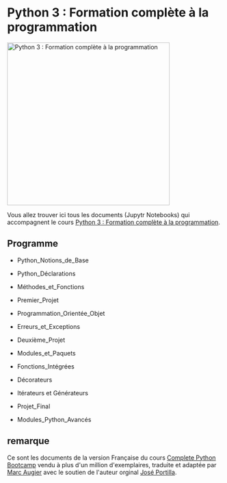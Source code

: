 # Python 3 : Formation complète à la programmation

<img src="https://img-a.udemycdn.com/course/750x422/1067008_26b6_4.jpg" width="380" alt="Python 3 : Formation complète à la programmation" align="center">

Vous allez trouver ici tous les documents (Jupytr Notebooks) qui accompagnent le cours [Python 3 : Formation complète à la programmation](https://www.udemy.com/course/python-formation-intensive-a-la-programmation/?referralCode=B0B80849C6B1A202A0FF).

## Programme

  * Python_Notions_de_Base
  * Python_Déclarations
  * Méthodes_et_Fonctions 
  
  * Premier_Projet 	
  
  * Programmation_Orientée_Objet 	
  * Erreurs_et_Exceptions 	
  
  * Deuxième_Projet 	
  
  * Modules_et_Paquets 	
  * Fonctions_Intégrées 	
  * Décorateurs 	
  * Itérateurs et Générateurs 	
  
  * Projet_Final 	
  
  * Modules_Python_Avancés 	


## remarque
Ce sont les documents de la version Française du cours [Complete Python Bootcamp](https://www.udemy.com/complete-python-bootcamp/?couponCode=COMPLETE_GITHUB) vendu à plus d'un million d'exemplaires, traduite et adaptée par [Marc Augier](https://www.udemy.com/user/marcaugier/)  avec le soutien de l'auteur orginal [José Portilla](https://www.udemy.com/user/joseportilla/).
